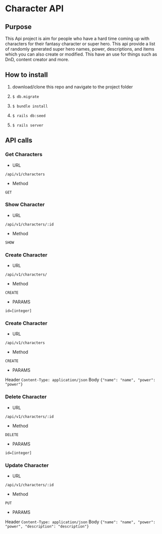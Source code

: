 # Character API

## Purpose
This Api project is aim for people who have a hard time coming up with characters for their
fantasy character or super hero. This api provide a list of randomly generated super hero names, power, descriptions, and items which you can also create or modified. This have an use for things such as DnD, content creator and more.

## How to install

1. download/clone this repo and navigate to the project folder

2. `$ db.migrate`

3. `$ bundle install`

4. `$ rails db:seed`

5. `$ rails server`

## API calls

### Get Characters

* URL

`/api/v1/characters`

* Method

`GET`

### Show Character

* URL

`/api/v1/characters/:id`

* Method

`SHOW`

### Create Character

* URL

`/api/v1/characters/`

* Method

`CREATE`

* PARAMS

`id=[integer]`

### Create Character

* URL

`/api/v1/characters`

* Method

`CREATE`

* PARAMS

Header `Content-Type: application/json`
Body `{"name": "name", "power": "power"}`

### Delete Character

* URL

`/api/v1/characters/:id`

* Method

`DELETE`

* PARAMS

`id=[integer]`

### Update Character

* URL

`/api/v1/characters/:id`

* Method

`PUT`

* PARAMS

Header `Content-Type: application/json`
Body `{"name": "name", "power": "power", "description": "description"}`